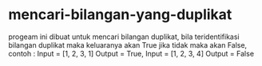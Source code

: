 # mencari-bilangan-yang-duplikat
progeam ini dibuat untuk mencari bilangan duplikat, bila teridentifikasi bilangan duplikat maka keluaranya akan True jika tidak maka akan False, contoh : Input = [1, 2, 3, 1] Output = True, Input = [1, 2, 3, 4] Output = False
